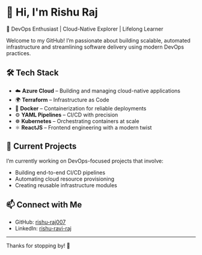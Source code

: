 # 👋 Hi, I'm Rishu Raj

🚀 DevOps Enthusiast | Cloud-Native Explorer | Lifelong Learner

Welcome to my GitHub! I’m passionate about building scalable, automated infrastructure and streamlining software delivery using modern DevOps practices.

## 🛠️ Tech Stack

- ☁️ **Azure Cloud** – Building and managing cloud-native applications
- 🌍 **Terraform** – Infrastructure as Code
- 🐳 **Docker** – Containerization for reliable deployments
- ⚙️ **YAML Pipelines** – CI/CD with precision
- ☸️ **Kubernetes** – Orchestrating containers at scale
- ⚛️ **ReactJS** – Frontend engineering with a modern twist

## 🔭 Current Projects

I’m currently working on DevOps-focused projects that involve:
- Building end-to-end CI/CD pipelines
- Automating cloud resource provisioning
- Creating reusable infrastructure modules

## 📫 Connect with Me

- GitHub: [rishu-raj007](https://github.com/rishu-raj007)
- LinkedIn: [rishu-ravi-raj](https://www.linkedin.com/in/rishu-ravi-raj)

---

Thanks for stopping by! 🌟
